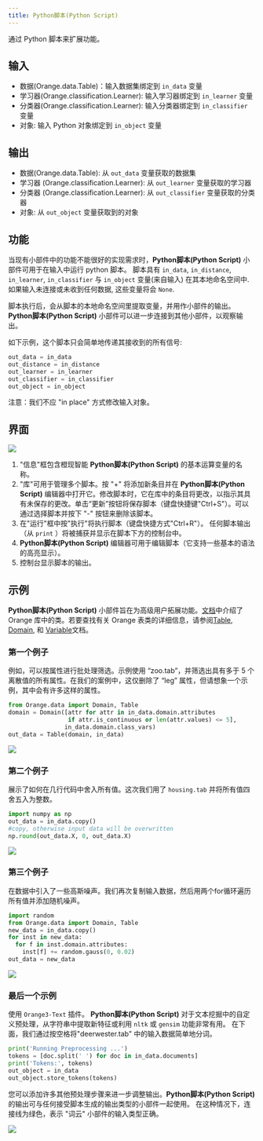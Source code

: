 ```yaml
---
title: Python脚本(Python Script)
---
```


通过 Python 脚本来扩展功能。





## 输入
- 数据(Orange.data.Table)：输入数据集绑定到 `in_data` 变量
- 学习器(Orange.classification.Learner): 输入学习器绑定到 `in_learner` 变量
- 分类器(Orange.classification.Learner): 输入分类器绑定到 `in_classifier` 变量
- 对象: 输入 Python 对象绑定到 `in_object` 变量

## 输出
- 数据(Orange.data.Table): 从 `out_data` 变量获取的数据集
- 学习器 (Orange.classification.Learner): 从 `out_learner` 变量获取的学习器
- 分类器 (Orange.classification.Learner): 从 `out_classifier` 变量获取的分类器
- 对象: 从 `out_object` 变量获取到的对象

## 功能
当现有小部件中的功能不能很好的实现需求时，**Python脚本(Python Script)** 小部件可用于在输入中运行 python 脚本。 脚本具有 `in_data`, `in_distance`, `in_learner`, `in_classifier` 与 `in_object` 变量(来自输入) 在其本地命名空间中.如果输入未连接或未收到任何数据, 这些变量将会 `None`.

脚本执行后，会从脚本的本地命名空间里提取变量，并用作小部件的输出。**Python脚本(Python Script)** 小部件可以进一步连接到其他小部件，以观察输出。

如下示例，这个脚本只会简单地传递其接收到的所有信号:

```python
out_data = in_data
out_distance = in_distance
out_learner = in_learner
out_classifier = in_classifier
out_object = in_object
```

注意：我们不应 "in place" 方式修改输入对象。

## 界面

![](/assets/images/data/PythonScript-stamped.png)

1. "信息"框包含橙现智能 **Python脚本(Python Script)** 的基本运算变量的名称。
2. "库"可用于管理多个脚本。按 "+" 将添加新条目并在 **Python脚本(Python Script)** 编辑器中打开它。修改脚本时，它在库中的条目将更改，以指示其具有未保存的更改。单击“更新”按钮将保存脚本（键盘快捷键"Ctrl+S"）。可以通过选择脚本并按下 "-" 按钮来删除该脚本。
3. 在"运行"框中按"执行"将执行脚本（键盘快捷方式"Ctrl+R"）。 任何脚本输出（从 `print` ）将被捕获并显示在脚本下方的控制台中。
4. **Python脚本(Python Script)** 编辑器可用于编辑脚本（它支持一些基本的语法的高亮显示）。
5. 控制台显示脚本的输出。

## 示例
**Python脚本(Python Script)** 小部件旨在为高级用户拓展功能。[文档](https://docs.biolab.si/3/data-mining-library/#reference)中介绍了 Orange 库中的类。若要查找有关 Orange 表类的详细信息，请参阅[Table](https://docs.biolab.si/3/data-mining-library/reference/data.table.html), [Domain](https://docs.biolab.si/3/data-mining-library/reference/data.domain.html), 和 [Variable](https://docs.biolab.si/3/data-mining-library/reference/data.variable.html)文档。

### 第一个例子
例如，可以按属性进行批处理筛选。示例使用 “zoo.tab”，并筛选出具有多于 5 个离散值的所有属性。在我们的案例中，这仅删除了 “leg” 属性，但请想象一个示例，其中会有许多这样的属性。

```python
from Orange.data import Domain, Table
domain = Domain([attr for attr in in_data.domain.attributes
                 if attr.is_continuous or len(attr.values) <= 5],
                in_data.domain.class_vars)
out_data = Table(domain, in_data)
```

![](/assets/images/data/PythonScript-filtering.png)


### 第二个例子

展示了如何在几行代码中舍入所有值。这次我们用了 `housing.tab` 并将所有值四舍五入为整数。
```python
import numpy as np
out_data = in_data.copy()
#copy, otherwise input data will be overwritten
np.round(out_data.X, 0, out_data.X)
```

![](/assets/images/data/PythonScript-round.png)

### 第三个例子

在数据中引入了一些高斯噪声。我们再次复制输入数据，然后用两个for循环遍历所有值并添加随机噪声。

```python
import random
from Orange.data import Domain, Table
new_data = in_data.copy()
for inst in new_data:
  for f in inst.domain.attributes:
    inst[f] += random.gauss(0, 0.02)
out_data = new_data
```
![](/assets/images/data/PythonScript-gauss.png)

### 最后一个示例

使用 `Orange3-Text` 插件。 **Python脚本(Python Script)** 对于文本挖掘中的自定义预处理，从字符串中提取新特征或利用 `nltk` 或 `gensim` 功能非常有用。 在下面，我们通过按空格将"deerwester.tab" 中的输入数据简单地分词。

```python
print('Running Preprocessing ...')
tokens = [doc.split(' ') for doc in in_data.documents]
print('Tokens:', tokens)
out_object = in_data
out_object.store_tokens(tokens)
```

您可以添加许多其他预处理步骤来进一步调整输出。**Python脚本(Python Script)** 的输出可与任何接受脚本生成的输出类型的小部件一起使用。 在这种情况下，连接线为绿色，表示 "词云" 小部件的输入类型正确。

![](/assets/images/data/PythonScript-Example3.png)